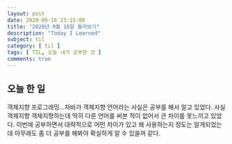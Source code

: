 ```yaml
---
layout: post
date: 2020-09-16 23:15:00
title: "2020년 9월 16일 돌아보기"
description: "Today I Learned"
subject: til
category: [ til ]
tags: [ TIL, 오늘 내가 공부한 것 ]
comments: true
---
```


## 오늘 한 일

객체지향 프로그래밍...자바가 객체지향 언어라는 사실은 공부를 해서 알고 있었다. 사실 객체지향 객체지향하는데 딱히 다른 언어를 써본 적이 없어서 큰 차이를 못느끼고 있었다. 이번에 공부하면서 대략적으로 어떤 차이가 있고 왜 사용하는지 정도는 알게되었는데 아무래도 좀 더 공부를 해봐야 확실하게 알 수 있을꺼 같다.
